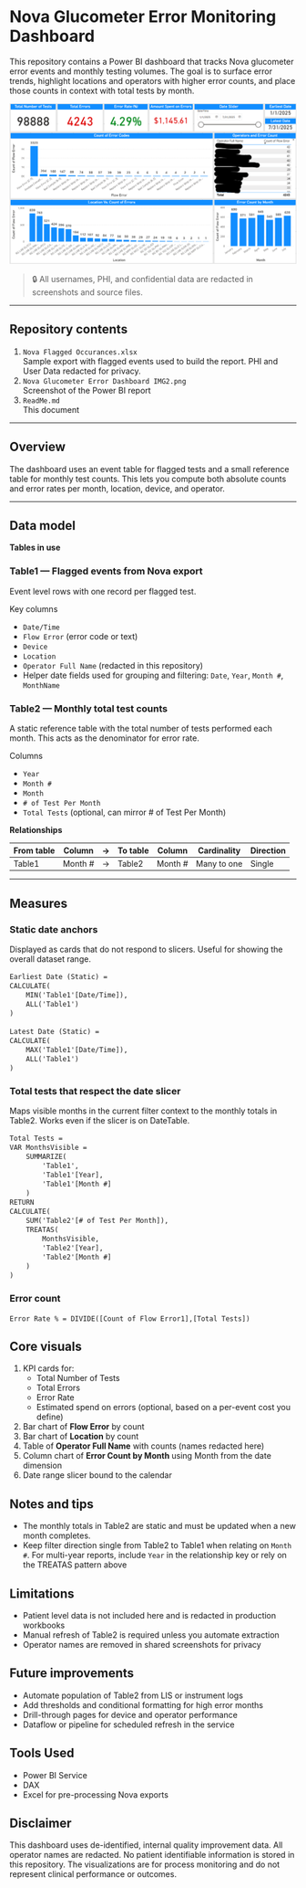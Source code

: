 # Nova Glucometer Error Monitoring Dashboard

This repository contains a Power BI dashboard that tracks Nova glucometer error events and monthly testing volumes. The goal is to surface error trends, highlight locations and operators with higher error counts, and place those counts in context with total tests by month.

![Dashboard_Screenshot](https://github.com/khangsheng1/MT-Work/blob/main/POC/NOVA_Glucometer_Error_Study/Nova%20Glucometer%20Error%20Dashboard%20IMG2.png)

> 🔒 All usernames, PHI, and confidential data are redacted in screenshots and source files.

---

## Repository contents

1. `Nova Flagged Occurances.xlsx`  
   Sample export with flagged events used to build the report. PHI and User Data redacted for privacy. 
2. `Nova Glucometer Error Dashboard IMG2.png`  
   Screenshot of the Power BI report  
3. `ReadMe.md`  
   This document  

---

## Overview

The dashboard uses an event table for flagged tests and a small reference table for monthly test counts. This lets you compute both absolute counts and error rates per month, location, device, and operator.

---

## Data model

**Tables in use**

### Table1 — Flagged events from Nova export
Event level rows with one record per flagged test.

Key columns  
- `Date/Time`  
- `Flow Error` (error code or text)  
- `Device`  
- `Location`  
- `Operator Full Name` (redacted in this repository)  
- Helper date fields used for grouping and filtering: `Date`, `Year`, `Month #`, `MonthName`

### Table2 — Monthly total test counts
A static reference table with the total number of tests performed each month. This acts as the denominator for error rate.

Columns  
- `Year`  
- `Month #`  
- `Month`  
- `# of Test Per Month`  
- `Total Tests` (optional, can mirror # of Test Per Month)

**Relationships**

| From table | Column   | → | To table | Column   | Cardinality | Direction |
|------------|----------|---|----------|----------|-------------|-----------|
| Table1     | Month #  | → | Table2   | Month #  | Many to one | Single    |

---

## Measures

### Static date anchors
Displayed as cards that do not respond to slicers. Useful for showing the overall dataset range.

```DAX
Earliest Date (Static) =
CALCULATE(
    MIN('Table1'[Date/Time]),
    ALL('Table1')
)

Latest Date (Static) =
CALCULATE(
    MAX('Table1'[Date/Time]),
    ALL('Table1')
)
```

### Total tests that respect the date slicer

Maps visible months in the current filter context to the monthly totals in Table2. Works even if the slicer is on DateTable.

```
Total Tests =
VAR MonthsVisible =
    SUMMARIZE(
        'Table1',
        'Table1'[Year],
        'Table1'[Month #]
    )
RETURN
CALCULATE(
    SUM('Table2'[# of Test Per Month]),
    TREATAS(
        MonthsVisible,
        'Table2'[Year],
        'Table2'[Month #]
    )
)
```
### Error count

```
Error Rate % = DIVIDE([Count of Flow Error1],[Total Tests])
```

## Core visuals

1. KPI cards for:
     - Total Number of Tests  
     - Total Errors  
     - Error Rate  
     - Estimated spend on errors (optional, based on a per-event cost you define)  
2. Bar chart of **Flow Error** by count  
3. Bar chart of **Location** by count  
4. Table of **Operator Full Name** with counts (names redacted here)  
5. Column chart of **Error Count by Month** using Month from the date dimension  
6. Date range slicer bound to the calendar

## Notes and tips
- The monthly totals in Table2 are static and must be updated when a new month completes.
- Keep filter direction single from Table2 to Table1 when relating on `Month #`. For multi-year reports, include `Year` in the relationship key or rely on the TREATAS pattern above

## Limitations
- Patient level data is not included here and is redacted in production workbooks
- Manual refresh of Table2 is required unless you automate extraction
- Operator names are removed in shared screenshots for privacy

## Future improvements
- Automate population of Table2 from LIS or instrument logs
- Add thresholds and conditional formatting for high error months
- Drill-through pages for device and operator performance
- Dataflow or pipeline for scheduled refresh in the service

## Tools Used
- Power BI Service
- DAX
- Excel for pre-processing Nova exports

## Disclaimer
This dashboard uses de-identified, internal quality improvement data. All operator names are redacted. No patient identifiable information is stored in this repository. The visualizations are for process monitoring and do not represent clinical performance or outcomes.
